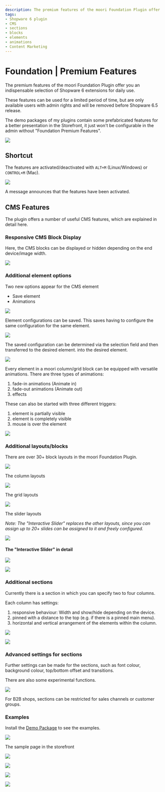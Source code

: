 ```yaml
---
description: The premium features of the moori Foundation Plugin offer you an indispensable selection of Shopware 6 extensions for daily use.
tags:
- Shopware 6 plugin
- CMS
- sections
- blocks
- elements
- animations
- Content Marketing
---
```


# Foundation | Premium Features

The premium features of the moori Foundation Plugin offer you an indispensable selection of Shopware 6 extensions for daily use.

These features can be used for a limited period of time, but are only available 
users with admin rights and will be removed before Shopware 6.5 release.

The demo packages of my plugins contain some prefabricated features for a better presentation in the
Storefront, it just won't be configurable in the admin without "Foundation Premium Features".

![](images/mfu-01.jpg)

## Shortcut

The features are activated/deactivated with `ALT+M` (Linux/Windows) or `CONTROL+M` (Mac).

![](images/mfu-02.jpg)

A message announces that the features have been activated.

## CMS Features

The plugin offers a number of useful CMS features, which are explained in detail here.

### Responsive CMS Block Display

Here, the CMS blocks can be displayed or hidden depending on the end device/image width.

![](images/mfu-03.jpg)

### Additional element options

Two new options appear for the CMS element

- Save element
- Animations

![](images/mfu-04.jpg)

Element configurations can be saved. This saves having to configure the same
configuration for the same element.

![](images/mfu-05.jpg)

The saved configuration can be determined via the selection field and then transferred to the desired element.
into the desired element.

![](images/mfu-06.jpg)

Every element in a moori column/grid block can be equipped with versatile animations.
There are three types of animations:

1. fade-in animations (Animate in)
2. fade-out animations (Animate out)
3. effects

These can also be started with three different triggers:

1. element is partially visible
2. element is completely visible
3. mouse is over the element

![](images/mfu-07.jpg)

### Additional layouts/blocks

There are over 30+ block layouts in the moori Foundation Plugin.

![](images/mfu-08.jpg)

The column layouts

![](images/mfu-09.jpg)

The grid layouts

![](images/mfu-10.jpg)

The slider layouts

_Note: The "Interactive Slider" replaces the other layouts, since you can assign
up to 20+ slides can be assigned to it and freely configured._

![](images/mfu-11.jpg)

#### The "Interactive Slider" in detail

![](images/mfu-12.jpg)

![](images/mfu-13.jpg)

### Additional sections

Currently there is a section in which you can specify two to four columns.

Each column has settings:

1. responsive behaviour: Width and show/hide depending on the device.
2. pinned with a distance to the top (e.g. if there is a pinned main menu).
3. horizontal and vertical arrangement of the elements within the column.

![](images/mfu-14.jpg)

![](images/mfu-15.jpg)

### Advanced settings for sections

Further settings can be made for the sections, such as font colour, background colour, top/bottom offset and transitions.

There are also some experimental functions.

![](images/section-advanced-settings-01.jpg)

For B2B shops, sections can be restricted for sales channels or customer groups.

### Examples

Install the [Demo Package](../MoorlFoundation/demo-assistant.md) to see the examples.

![](images/mfu-16.jpg)

The sample page in the storefront

![](images/mfu-17.jpg)

![](images/mfu-18.jpg)

![](images/mfu-19.jpg)

![](images/mfu-20.jpg)
